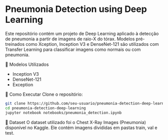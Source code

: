 # Pneumonia Detection using Deep Learning
Este repositório contém um projeto de Deep Learning aplicado à detecção de pneumonia a partir de imagens de raio-X do tórax. Modelos pré-treinados como Xception, Inception V3 e DenseNet-121 são utilizados com Transfer Learning para classificar imagens como normais ou com pneumonia.

🧠 Modelos Utilizados
- Inception V3
- DenseNet-121
- Exception

🧪 Como Executar
Clone o repositório:

```bash
git clone https://github.com/seu-usuario/pneumonia-detection-deep-learning.git
cd pneumonia-detection-deep-learning
jupyter notebook notebooks/pneumonia_detection.ipynb
```

📁 Dataset
O dataset utilizado foi o Chest X-Ray Images (Pneumonia) disponível no Kaggle. Ele contém imagens divididas em pastas train, val e test.
